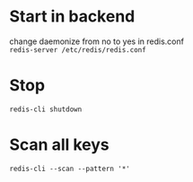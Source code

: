 # Start in backend
change daemonize from no to yes in redis.conf  
`redis-server /etc/redis/redis.conf`

# Stop
`redis-cli shutdown`

# Scan all keys
`redis-cli --scan --pattern '*'`
